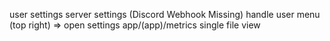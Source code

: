 user settings
server settings (Discord Webhook Missing)
handle user menu (top right) => open settings
app/(app)/metrics
single file view
